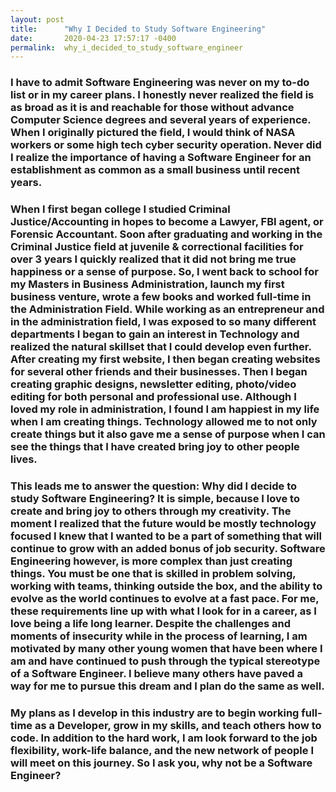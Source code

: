 ```yaml
---
layout: post
title:      "Why I Decided to Study Software Engineering"
date:       2020-04-23 17:57:17 -0400
permalink:  why_i_decided_to_study_software_engineer
---
```




### I have to admit Software Engineering was never on my to-do list or in my career plans. I honestly never realized the field is as broad as it is and reachable for those without advance Computer Science degrees and several years of experience. When I originally pictured the field, I would think of NASA workers or some high tech cyber security operation. Never did I realize the importance of having a Software Engineer for an establishment as common as a small business until recent years. 

### When I first began college I studied Criminal Justice/Accounting in hopes to become a Lawyer, FBI agent, or Forensic Accountant. Soon after graduating and working in the Criminal Justice field at juvenile & correctional facilities for over 3 years I quickly realized that it did not bring me true happiness or a sense of purpose. So, I went back to school for my Masters in Business Administration, launch my first business venture, wrote a few books and worked full-time in the Administration Field. While working as an entrepreneur and in the administration field, I was exposed to so many different departments I began to gain an interest in Technology and realized the natural skillset that I could develop even further. After creating my first website, I then began creating websites for several other friends and their businesses. Then I began creating graphic designs, newsletter editing, photo/video editing for both personal and professional use. Although I loved my role in administration, I found I am happiest in my life when I am creating things. Technology allowed me to not only create things but it also gave me a sense of purpose when I can see the things that I have created bring joy to other people lives. 

### This leads me to answer the question: Why did I decide to study Software Engineering? It is simple, because I love to create and bring joy to others through my creativity. The moment I realized that the future would be mostly technology focused I knew that I wanted to be a part of something that will continue to grow with an added bonus of job security. Software Engineering however, is more complex than just creating things. You must be one that is skilled in problem solving, working with teams, thinking outside the box, and the ability to evolve as the world continues to evolve at a fast pace. For me, these requirements line up with what I look for in a career, as I love being a life long learner. Despite the challenges and moments of insecurity while in the process of learning, I am motivated by many other young women that have been where I am and have continued to push through the typical stereotype of a Software Engineer. I believe many others have paved a way for me to pursue this dream and I plan do the same as well. 

### My plans as I develop in this industry are to begin working full-time as a Developer, grow in my skills, and teach others how to code. In addition to the hard work, I am look forward to the job flexibility, work-life balance, and the new network of people I will meet on this journey. So I ask you, why not be a Software Engineer?


